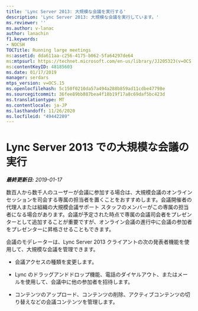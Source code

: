 ```yaml
---
title: 'Lync Server 2013: 大規模な会議を実行する'
description: 'Lync Server 2013: 大規模な会議を実行しています。'
ms.reviewer: ''
ms.author: v-lanac
author: lanachin
f1.keywords:
- NOCSH
TOCTitle: Running large meetings
ms:assetid: dda611aa-c256-4175-b062-5fa64297de64
ms:mtpsurl: https://technet.microsoft.com/en-us/library/JJ205323(v=OCS.15)
ms:contentKeyID: 48185603
ms.date: 01/17/2019
manager: serdars
mtps_version: v=OCS.15
ms.openlocfilehash: 5c150f0210da57a494a288b859ad11cdbe47798e
ms.sourcegitcommit: 36fee89bb887bea4f18b19f17a8c69daf5bc423d
ms.translationtype: MT
ms.contentlocale: ja-JP
ms.lasthandoff: 11/26/2020
ms.locfileid: "49442209"
---
```

# <a name="running-large-meetings-in-lync-server-2013"></a>Lync Server 2013 での大規模な会議の実行

<div data-xmlns="http://www.w3.org/1999/xhtml">

<div class="topic" data-xmlns="http://www.w3.org/1999/xhtml" data-msxsl="urn:schemas-microsoft-com:xslt" data-cs="https://msdn.microsoft.com/">

<div data-asp="https://msdn2.microsoft.com/asp">



</div>

<div id="mainSection">

<div id="mainBody">

<span> </span>

_**最終更新日:** 2019-01-17_

数百人から数千人のユーザーが会議に参加する場合は、大規模会議のオンライン セッションを司会する専属の担当者を置くことをおすすめします。会議開催者の代理人または組織の大規模会議サポート スタッフのメンバーがこの専属の担当者になる場合があります。会議が予定された時点で専属の会議司会者をプレゼンターとして追加することが重要ですが、オンライン会議の進行中に会議の参加者をプレゼンターに昇格させることもできます。

会議のモデレーターは、Lync Server 2013 クライアントの次の発表者機能を使用して、大規模な会議を管理できます。

- 会議アクセスの種類を変更します。

- Lync のドラッグアンドドロップ機能、電話のダイヤルアウト、またはメールを使用して、会議中に他の参加者を招待します。

- コンテンツのアップロード、コンテンツの削除、アクティブコンテンツの切り替えなどの会議コンテンツを管理します。

</div>

<span> </span>

</div>

</div>

</div>

